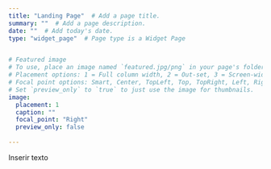 ```yaml
---
title: "Landing Page"  # Add a page title.
summary: ""  # Add a page description.
date: ""  # Add today's date.
type: "widget_page"  # Page type is a Widget Page


# Featured image
# To use, place an image named `featured.jpg/png` in your page's folder.
# Placement options: 1 = Full column width, 2 = Out-set, 3 = Screen-width
# Focal point options: Smart, Center, TopLeft, Top, TopRight, Left, Right, BottomLeft, Bottom, BottomRight
# Set `preview_only` to `true` to just use the image for thumbnails.
image:
  placement: 1
  caption: ""
  focal_point: "Right"
  preview_only: false
  
---
```

  
Inserir texto
